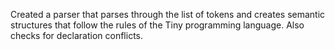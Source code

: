 Created a parser that parses through the list of tokens and creates semantic structures that follow the rules of the Tiny programming language. Also checks for declaration conflicts.
